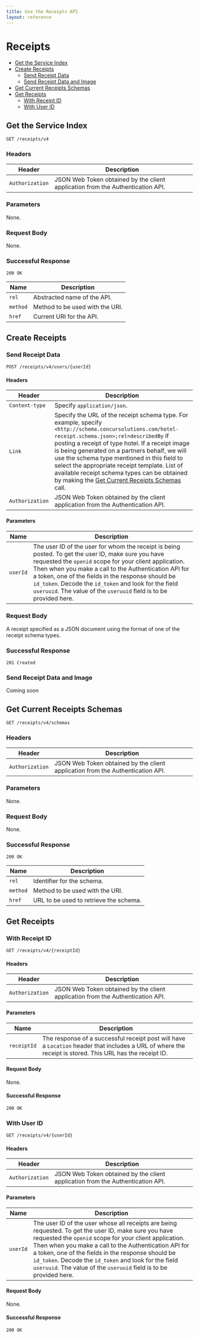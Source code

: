 ```yaml
---
title: Use the Receipts API
layout: reference
---
```


# Receipts

- [Get the Service Index](#get-the-service-index)
- [Create Receipts](#create-receipts)
  - [Send Receipt Data](#send-receipt-data)
  - [Send Receipt Data and Image](#send-receipt-data-and-image)
- [Get Current Receipts Schemas](#get-current-receipts-schemas)
- [Get Receipts](#get-receipts)
  - [With Receipt ID](#with-receipt-id)
  - [With User ID](#with-user-id)

## Get the Service Index

``` 
GET /receipts/v4 
```

### Headers

Header | Description
-------|------------
`Authorization`|JSON Web Token obtained by the client application from the Authentication API.

### Parameters

None.

### Request Body

None.

### Successful Response

```
200 OK
```

Name | Description
-----|------------
`rel`|Abstracted name of the API.
`method`|Method to be used with the URI.
`href`|Current URI for the API.

## Create Receipts

### Send Receipt Data

```
POST /receipts/v4/users/{userId}
```

#### Headers

Header | Description
-------|------------
`Content-type`|Specify `application/json`.
`Link`|Specify the URL of the receipt schema type. For example, specify `<http://schema.concursolutions.com/hotel-receipt.schema.json>;rel=describedBy` if posting a receipt of type hotel. If a receipt image is being generated on a partners behalf, we will use the schema type mentioned in this field to select the appropriate receipt template. List of available receipt schema types can be obtained by making the [Get Current Receipts Schemas](#get-current-receipts-schemas) call. 
`Authorization`|JSON Web Token obtained by the client application from the Authentication API.

#### Parameters

Name | Description
-----|------------
`userId`|The user ID of the user for whom the receipt is being posted. To get the user ID, make sure you have requested the `openid` scope for your client application. Then when you make a call to the Authentication API for a token, one of the fields in the response should be `id_token`. Decode the `id_token` and look for the field `useruuid`. The value of the `useruuid` field is to be provided here.

### Request Body

A receipt specified as a JSON document using the format of one of the receipt schema types.

### Successful Response

```
201 Created
```

### Send Receipt Data and Image

Coming soon

## Get Current Receipts Schemas

```
GET /receipts/v4/schemas
```

### Headers

Header | Description
-------|------------
`Authorization`|JSON Web Token obtained by the client application from the Authentication API.

### Parameters

None.

### Request Body

None.

### Successful Response

```
200 OK
```

Name | Description
-----|------------
`rel`|Identifier for the schema.
`method`|Method to be used with the URI.
`href`|URL to be used to retrieve the schema.

## Get Receipts

### With Receipt ID

```
GET /receipts/v4/{receiptId}
```

#### Headers

Header | Description
-------|------------
`Authorization`|JSON Web Token obtained by the client application from the Authentication API.

#### Parameters

Name | Description
-----|------------
`receiptId`|The response of a successful receipt post will have a `Location` header that includes a URL of where the receipt is stored. This URL has the receipt ID. 

#### Request Body

None.

#### Successful Response

```
200 OK
```

### With User ID

```
GET /receipts/v4/{userId}
```

#### Headers

Header | Description
-------|------------
`Authorization`|JSON Web Token obtained by the client application from the Authentication API.

#### Parameters

Name | Description
-----|------------
`userId`|The user ID of the user whose all receipts are being requested. To get the user ID, make sure you have requested the `openid` scope for your client application. Then when you make a call to the Authentication API for a token, one of the fields in the response should be `id_token`. Decode the `id_token` and look for the field `useruuid`. The value of the `useruuid` field is to be provided here.

#### Request Body

None.

#### Successful Response

```
200 OK
```
